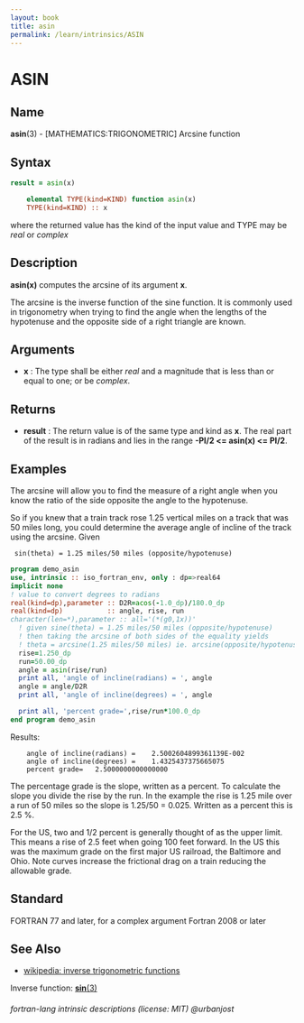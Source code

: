 ```yaml
---
layout: book
title: asin
permalink: /learn/intrinsics/ASIN
---
```

# ASIN
## __Name__

__asin__(3) - \[MATHEMATICS:TRIGONOMETRIC\] Arcsine function

## __Syntax__
```fortran
result = asin(x)

    elemental TYPE(kind=KIND) function asin(x)
    TYPE(kind=KIND) :: x
```
where the returned value has the kind of the input value 
and TYPE may be _real_ or _complex_

## __Description__

__asin(x)__ computes the arcsine of its argument __x__.

The arcsine is the inverse function of the sine function. It is commonly
used in trigonometry when trying to find the angle when the lengths of
the hypotenuse and the opposite side of a right triangle are known.

## __Arguments__

  - __x__
    : The type shall be either _real_ and a magnitude that is less than or
    equal to one; or be _complex_.

## __Returns__

  - __result__
    : The return value is of the same type and kind as __x__. The real part of
    the result is in radians and lies in the range __-PI/2 \<=
    asin(x) \<= PI/2__.

## __Examples__

The arcsine will allow you to find the measure of a right angle when you
know the ratio of the side opposite the angle to the hypotenuse.

So if you knew that a train track rose 1.25 vertical miles on a track
that was 50 miles long, you could determine the average angle of incline
of the track using the arcsine. Given

     sin(theta) = 1.25 miles/50 miles (opposite/hypotenuse)

```fortran
program demo_asin
use, intrinsic :: iso_fortran_env, only : dp=>real64
implicit none
! value to convert degrees to radians
real(kind=dp),parameter :: D2R=acos(-1.0_dp)/180.0_dp
real(kind=dp)           :: angle, rise, run
character(len=*),parameter :: all='(*(g0,1x))'
  ! given sine(theta) = 1.25 miles/50 miles (opposite/hypotenuse)
  ! then taking the arcsine of both sides of the equality yields
  ! theta = arcsine(1.25 miles/50 miles) ie. arcsine(opposite/hypotenuse)
  rise=1.250_dp
  run=50.00_dp
  angle = asin(rise/run)
  print all, 'angle of incline(radians) = ', angle
  angle = angle/D2R
  print all, 'angle of incline(degrees) = ', angle

  print all, 'percent grade=',rise/run*100.0_dp
end program demo_asin
```

Results:
```
    angle of incline(radians) =    2.5002604899361139E-002
    angle of incline(degrees) =    1.4325437375665075
    percent grade=   2.5000000000000000
```
The percentage grade is the slope, written as a percent. To calculate
the slope you divide the rise by the run. In the example the rise is
1.25 mile over a run of 50 miles so the slope is 1.25/50 = 0.025.
Written as a percent this is 2.5 %.

For the US, two and 1/2 percent is generally thought of as the upper
limit. This means a rise of 2.5 feet when going 100 feet forward. In
the US this was the maximum grade on the first major US railroad, the
Baltimore and Ohio. Note curves increase the frictional drag on a
train reducing the allowable grade.

## __Standard__

FORTRAN 77 and later, for a complex argument Fortran 2008 or later

## __See Also__

 - [wikipedia: inverse trigonometric functions](https://en.wikipedia.org/wiki/Inverse_trigonometric_functions)

Inverse function: [__sin__(3)](SIN)

###### fortran-lang intrinsic descriptions (license: MIT) @urbanjost
